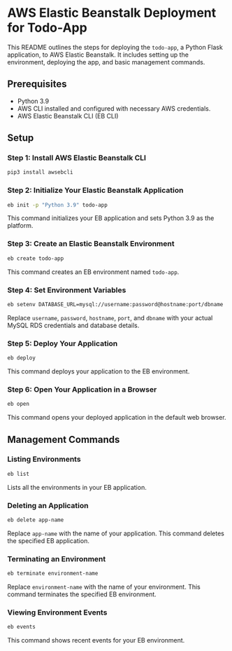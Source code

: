 # AWS Elastic Beanstalk Deployment for Todo-App

This README outlines the steps for deploying the `todo-app`, a Python Flask application, to AWS Elastic Beanstalk. It includes setting up the environment, deploying the app, and basic management commands.

## Prerequisites

- Python 3.9
- AWS CLI installed and configured with necessary AWS credentials.
- AWS Elastic Beanstalk CLI (EB CLI)

## Setup

### Step 1: Install AWS Elastic Beanstalk CLI

```bash
pip3 install awsebcli
```

### Step 2: Initialize Your Elastic Beanstalk Application

```bash
eb init -p "Python 3.9" todo-app
```

This command initializes your EB application and sets Python 3.9 as the platform.

### Step 3: Create an Elastic Beanstalk Environment

```bash
eb create todo-app
```

This command creates an EB environment named `todo-app`.

### Step 4: Set Environment Variables

```bash
eb setenv DATABASE_URL=mysql://username:password@hostname:port/dbname
```

Replace `username`, `password`, `hostname`, `port`, and `dbname` with your actual MySQL RDS credentials and database details.

### Step 5: Deploy Your Application

```bash
eb deploy
```

This command deploys your application to the EB environment.

### Step 6: Open Your Application in a Browser

```bash
eb open
```

This command opens your deployed application in the default web browser.

## Management Commands

### Listing Environments

```bash
eb list
```

Lists all the environments in your EB application.

### Deleting an Application

```bash
eb delete app-name
```

Replace `app-name` with the name of your application. This command deletes the specified EB application.

### Terminating an Environment

```bash
eb terminate environment-name
```

Replace `environment-name` with the name of your environment. This command terminates the specified EB environment.

### Viewing Environment Events

```bash
eb events
```

This command shows recent events for your EB environment.
